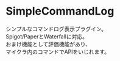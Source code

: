 # SimpleCommandLog
シンプルなコマンドログ表示プラグイン。<br>
Spigot/PaperとWaterfallに対応。<br>
おまけ機能として評価機能があり、<br>
マイクラ内のコマンドでAPIをいじれます。<br>

